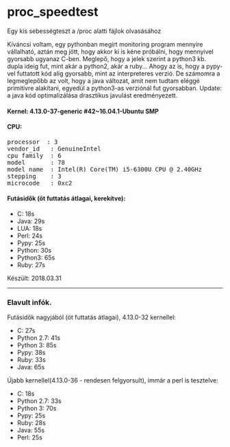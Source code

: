 # proc_speedtest
Egy kis sebességteszt a /proc alatti fájlok olvasásához

Kíváncsi voltam, egy pythonban megírt monitoring program mennyire vállalható, aztán meg jött, hogy akkor ki is kéne próbálni, hogy mennyivel gyorsabb ugyanaz C-ben.  Meglepő, hogy a jelek szerint a python3 kb. dupla ideig fut, mint akár a python2, akár a ruby...  Ahogy az is, hogy a pypy-vel futtatott kód alig gyorsabb, mint az interpreteres verzió.
De számomra a legmeglepőbb az volt, hogy a java változat, amit nem tudtam eléggé primitívre alakítani, egyedül a python3-as verziónál fut gyorsabban. Update: a java kód optimalizálása drasztikus javulást eredményezett.


#### Kernel: 4.13.0-37-generic #42~16.04.1-Ubuntu SMP 
#### CPU: 
<pre>processor	: 3
vendor_id	: GenuineIntel
cpu family	: 6
model		: 78
model name	: Intel(R) Core(TM) i5-6300U CPU @ 2.40GHz
stepping	: 3
microcode	: 0xc2
</pre>

#### Futásidők (öt futtatás átlagai, kerekítve):

- C:		18s
- Java:		29s
- LUA:		18s
- Perl:		24s
- Pypy:		25s
- Python:	30s
- Python3:	65s
- Ruby:		27s



Készült: 2018.03.31





--------------------------------------------------------------------------------------------------------------------------------
### Elavult infók.<br>
Futásidők nagyjából (öt futtatás átlagai), 4.13.0-32 kernellel:
-  C: 		27s
-  Python 2.7:	41s
-  Python 3:	85s
-  Pypy:	38s
-  Ruby:	33s
-  Java:	65s 

Újabb kernellel(4.13.0-36 - rendesen felgyorsult), immár a perl is tesztelve:
-  C:		18s
-  Python 2.7:	33s
-  Python 3:	70s
-  Pypy:	25s
-  Ruby:	28s
-  Java:	55s
-  Perl:	25s

